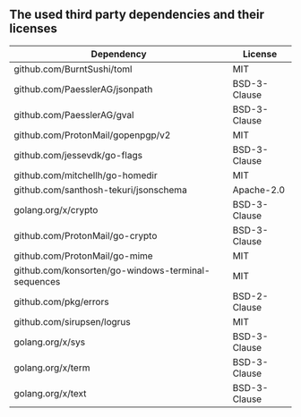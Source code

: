 ## The used third party dependencies and their licenses

| Dependency                                         | License      |
| -------------------------------------------------- | ------------ |
| github.com/BurntSushi/toml                         | MIT          |
| github.com/PaesslerAG/jsonpath                     | BSD-3-Clause |
| github.com/PaesslerAG/gval                         | BSD-3-Clause |
| github.com/ProtonMail/gopenpgp/v2                  | MIT          |
| github.com/jessevdk/go-flags                       | BSD-3-Clause |
| github.com/mitchellh/go-homedir                    | MIT          |
| github.com/santhosh-tekuri/jsonschema              | Apache-2.0   |
| golang.org/x/crypto                                | BSD-3-Clause |
| github.com/ProtonMail/go-crypto                    | BSD-3-Clause |
| github.com/ProtonMail/go-mime                      | MIT          |
| github.com/konsorten/go-windows-terminal-sequences | MIT          |
| github.com/pkg/errors                              | BSD-2-Clause |
| github.com/sirupsen/logrus                         | MIT          |
| golang.org/x/sys                                   | BSD-3-Clause |
| golang.org/x/term                                  | BSD-3-Clause |
| golang.org/x/text                                  | BSD-3-Clause |
